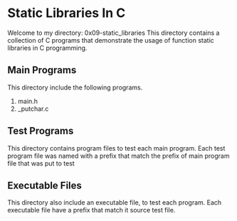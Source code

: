 # Static Libraries In C

Welcome to my directory: 0x09-static_libraries
This directory contains a collection of C programs that demonstrate the usage of function static libraries in C programming.

## Main Programs

This directory include the following programs.

1. main.h
2. \_putchar.c

## Test Programs

This directory contains program files to test each main program. Each test program file was named with a prefix that match the prefix of main program file that was put to test

## Executable Files

This directory also include an executable file, to test each program. Each executable file have a prefix that match it source test file.
